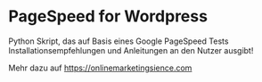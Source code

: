# PageSpeed for Wordpress

Python Skript, das auf Basis eines Google PageSpeed Tests Installationsempfehlungen und Anleitungen an den Nutzer ausgibt!

Mehr dazu auf https://onlinemarketingsience.com

